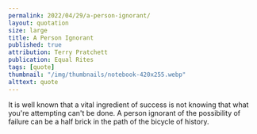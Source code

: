 ```yaml
---
permalink: 2022/04/29/a-person-ignorant/
layout: quotation
size: large
title: A Person Ignorant
published: true
attribution: Terry Pratchett
publication: Equal Rites
tags: [quote]
thumbnail: "/img/thumbnails/notebook-420x255.webp"
alttext: quote
---
```


It is well known that a vital ingredient of success is not knowing that what you're attempting can't be done. A person 
ignorant of the possibility of failure can be a half brick in the path of the bicycle of history.
